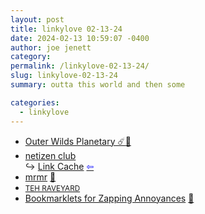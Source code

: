 ```yaml
---
layout: post
title: linkylove 02-13-24
date: 2024-02-13 10:59:07 -0400
author: joe jenett
category: 
permalink: /linkylove-02-13-24/
slug: linkylove-02-13-24
summary: outta this world and then some

categories:
  - linkylove
---
```

<ul class="linkylove">
	<li><a title="Outer Wilds Planetary ☄️" href="https://outer-wilds-planetary.vercel.app/">Outer Wilds Planetary ☄️</a><a href="https://pinboard.in/u:roger">📌</a></li>
	<li><a title="netizen club" href="https://netizen.club/">netizen club</a><br>&#8618; <a href="http://links.netizen.club/">Link Cache</a>  <a title="source" href="https://personalsit.es/"><span style="color:blue;">&#8678;</span></a></li>
	<li><a title="Manav Rathi" href="https://mrmr.io/">mrmr</a> <a href="https://pinboard.in/u:ftofani">📌</a></li>
	<li><a title="Pasta/Pastry" href="https://butt0n-z.neocities.org/"><small>TEH RAVEYARD</small></a></li>
	<li><a title="to help you deal with annoying web pages" href="https://www.squarefree.com/bookmarklets/zap.html">Bookmarklets for Zapping Annoyances</a> <a href="https://pinboard.in/u:aoberoi">📌</a></li>
</ul>
<a style="display:none;" href="https://brid.gy/publish/mastodon"><small>(cross-posted to mastodon)</small></a>